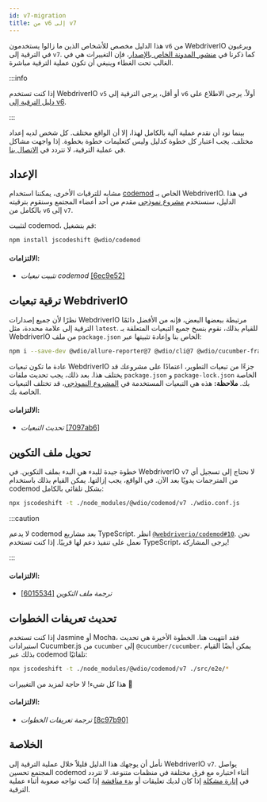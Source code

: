 ```yaml
---
id: v7-migration
title: من v6 إلى v7
---
```


هذا الدليل مخصص للأشخاص الذين ما زالوا يستخدمون `v6` من WebdriverIO ويرغبون في الترقية إلى `v7`. كما ذكرنا في [منشور المدونة الخاص بالإصدار](https://webdriver.io/blog/2021/02/09/webdriverio-v7-released)، فإن التغييرات هي في الغالب تحت الغطاء وينبغي أن تكون عملية الترقية مباشرة.

:::info

إذا كنت تستخدم WebdriverIO `v5` أو أقل، يرجى الترقية إلى `v6` أولاً. يرجى الاطلاع على [دليل الترقية إلى v6](v6-migration).

:::

بينما نود أن نقدم عملية آلية بالكامل لهذا، إلا أن الواقع مختلف. كل شخص لديه إعداد مختلف. يجب اعتبار كل خطوة كدليل وليس كتعليمات خطوة بخطوة. إذا واجهت مشاكل في عملية الترقية، لا تتردد في [الاتصال بنا](https://github.com/webdriverio/codemod/discussions/new).

## الإعداد

مشابه للترقيات الأخرى، يمكننا استخدام [codemod](https://github.com/webdriverio/codemod) الخاص بـ WebdriverIO. في هذا الدليل، سنستخدم [مشروع نموذجي](https://github.com/WarleyGabriel/demo-webdriverio-cucumber) مقدم من أحد أعضاء المجتمع وسنقوم بترقيته بالكامل من `v6` إلى `v7`.

لتثبيت codemod، قم بتشغيل:

```sh
npm install jscodeshift @wdio/codemod
```

#### الالتزامات:

- _تثبيت تبعيات codemod_ [[6ec9e52]](https://github.com/WarleyGabriel/demo-webdriverio-cucumber/pull/11/commits/6ec9e52038f7e8cb1221753b67040b0f23a8f61a)

## ترقية تبعيات WebdriverIO

نظرًا لأن جميع إصدارات WebdriverIO مرتبطة ببعضها البعض، فإنه من الأفضل دائمًا الترقية إلى علامة محددة، مثل `latest`. للقيام بذلك، نقوم بنسخ جميع التبعيات المتعلقة بـ WebdriverIO من ملف `package.json` الخاص بنا وإعادة تثبيتها عبر:

```sh
npm i --save-dev @wdio/allure-reporter@7 @wdio/cli@7 @wdio/cucumber-framework@7 @wdio/local-runner@7 @wdio/spec-reporter@7 @wdio/sync@7 wdio-chromedriver-service@7 wdio-timeline-reporter@7 webdriverio@7
```

عادة ما تكون تبعيات WebdriverIO جزءًا من تبعيات التطوير، اعتمادًا على مشروعك قد يختلف هذا. بعد ذلك، يجب تحديث ملفات `package.json` و `package-lock.json` الخاصة بك. __ملاحظة:__ هذه هي التبعيات المستخدمة في [المشروع النموذجي](https://github.com/WarleyGabriel/demo-webdriverio-cucumber)، قد تختلف التبعيات الخاصة بك.

#### الالتزامات:

- _تحديث التبعيات_ [[7097ab6]](https://github.com/WarleyGabriel/demo-webdriverio-cucumber/pull/11/commits/7097ab6297ef9f37ead0a9c2ce9fce8d0765458d)

## تحويل ملف التكوين

خطوة جيدة للبدء هي البدء بملف التكوين. في WebdriverIO `v7` لا نحتاج إلى تسجيل أي من المترجمات يدويًا بعد الآن. في الواقع، يجب إزالتها. يمكن القيام بذلك باستخدام codemod بشكل تلقائي بالكامل:

```sh
npx jscodeshift -t ./node_modules/@wdio/codemod/v7 ./wdio.conf.js
```

:::caution

لا يدعم codemod بعد مشاريع TypeScript. انظر [`@webdriverio/codemod#10`](https://github.com/webdriverio/codemod/issues/10). نحن نعمل على تنفيذ دعم لها قريبًا. إذا كنت تستخدم TypeScript، يرجى المشاركة!

:::

#### الالتزامات:

- _ترجمة ملف التكوين_ [[6015534]](https://github.com/WarleyGabriel/demo-webdriverio-cucumber/pull/11/commits/60155346a386380d8a77ae6d1107483043a43994)

## تحديث تعريفات الخطوات

إذا كنت تستخدم Jasmine أو Mocha، فقد انتهيت هنا. الخطوة الأخيرة هي تحديث استيرادات Cucumber.js من `cucumber` إلى `@cucumber/cucumber`. يمكن أيضًا القيام بذلك عبر codemod تلقائيًا:

```sh
npx jscodeshift -t ./node_modules/@wdio/codemod/v7 ./src/e2e/*
```

هذا كل شيء! لا حاجة لمزيد من التغييرات 🎉

#### الالتزامات:

- _ترجمة تعريفات الخطوات_ [[8c97b90]](https://github.com/WarleyGabriel/demo-webdriverio-cucumber/pull/11/commits/8c97b90a8b9197c62dffe4e2954f7dad814753cc)

## الخلاصة

نأمل أن يوجهك هذا الدليل قليلاً خلال عملية الترقية إلى WebdriverIO `v7`. يواصل المجتمع تحسين codemod أثناء اختباره مع فرق مختلفة في منظمات متنوعة. لا تتردد في [إثارة مشكلة](https://github.com/webdriverio/codemod/issues/new) إذا كان لديك تعليقات أو [بدء مناقشة](https://github.com/webdriverio/codemod/discussions/new) إذا كنت تواجه صعوبة أثناء عملية الترقية.